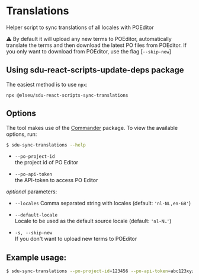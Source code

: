 # Translations

Helper script to sync translations of all locales with POEditor

⚠️ By default it will upload any new terms to POEditor, automatically translate the terms and then download the latest PO files from POEditor. If you only want to download from POEditor, use the flag [`--skip-new`]

## Using sdu-react-scripts-update-deps package

The easiest method is to use `npx`:

```
npx @elseu/sdu-react-scripts-sync-translations
```

## Options

The tool makes use of the [Commander](https://www.npmjs.com/package/commander) package. To view the available options, run:

```bash
$ sdu-sync-translations --help
```

- `--po-project-id`    
    the project id of PO Editor   


- `--po-api-token`    
    the API-token to access PO Editor


_optional_ parameters:
- `--locales` 
    Comma separated string with locales (default: `'nl-NL,en-GB'`)


- `--default-locale`  
    Locale to be used as the default source locale (default: `'nl-NL'`)


- `-s, --skip-new`  
   If you don't want to upload new terms to POEditor


## Example usage:

```bash
$ sdu-sync-translations --po-project-id=123456 --po-api-token=abc123xyz890 --locales=nl-NL,en-GB,fr-FR 
```
